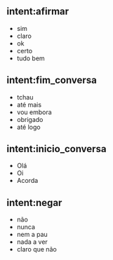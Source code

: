 ## intent:afirmar
- sim
- claro
- ok
- certo
- tudo bem

## intent:fim_conversa
- tchau
- até mais
- vou embora
- obrigado
- até logo

## intent:inicio_conversa
- Olá
- Oi
- Acorda

## intent:negar
- não
- nunca
- nem a pau
- nada a ver
- claro que não
